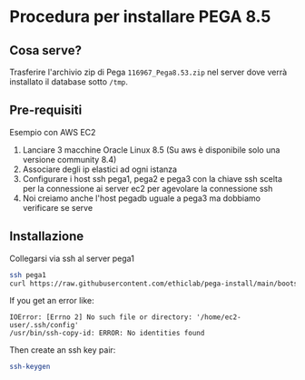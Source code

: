 # Procedura per installare PEGA 8.5

## Cosa serve?

Trasferire l'archivio zip di Pega `116967_Pega8.53.zip` nel server dove verrà installato il database sotto `/tmp`.

## Pre-requisiti

Esempio con AWS EC2

1. Lanciare 3 macchine Oracle Linux 8.5 (Su aws è disponibile solo una versione community 8.4)
2. Associare degli ip elastici ad ogni istanza
3. Configurare i host ssh pega1, pega2 e pega3 con la chiave ssh scelta per la connessione ai server ec2 per agevolare la connessione ssh
4. Noi creiamo anche l'host pegadb uguale a pega3 ma dobbiamo verificare se serve

## Installazione

Collegarsi via ssh al server pega1

```bash
ssh pega1
curl https://raw.githubusercontent.com/ethiclab/pega-install/main/bootstrap.sh | bash
```

If you get an error like:

```
IOError: [Errno 2] No such file or directory: '/home/ec2-user/.ssh/config'
/usr/bin/ssh-copy-id: ERROR: No identities found
```

Then create an ssh key pair:

```bash
ssh-keygen
```
